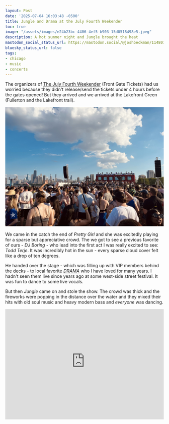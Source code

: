 ```yaml
---
layout: Post
date: '2025-07-04 16:03:48 -0500'
title: Jungle and Drama at the July Fourth Weekender
toc: true
image: "/assets/images/e24b23bc-4406-4ef5-b903-15d0518498e5.jpeg"
description: A hot summer night and Jungle brought the heat
mastodon_social_status_url: https://mastodon.social/@joshbeckman/114801836436234969
bluesky_status_url: false
tags:
- chicago
- music
- concerts
---
```



The organizers of [The July Fourth Weekender](https://www.frontgatetickets.com/events/the-july-fourth-weekender) (Front Gate Tickets) had us worried because they didn't release/send the tickets under 4 hours before the gates opened! But they arrived and we arrived at the Lakefront Green (Fullerton and the Lakefront trail).

![Todd Terje performing at the Weekender against the Chicago skyline in sunny clouds](/assets/images/e24b23bc-4406-4ef5-b903-15d0518498e5.jpeg)

We came in the catch the end of *Pretty Girl* and she was excitedly playing for a sparse but appreciative crowd. The we got to see a previous favorite of ours - *DJ Boring* - who lead into the first act I was really excited to see: *Todd Terje*. It was incredibly hot in the sun - every sparse cloud cover felt like a drop of ten degrees.

He handed over the stage - which was filling up with VIP members behind the decks - to local favorite *[DRAMA](https://thedramaduo.com/)* who I have loved for many years. I hadn't seen them live since years ago  at some west-side street festival. It was fun to dance to some live vocals.

But then *Jungle* came on and stole the show. The crowd was thick and the fireworks were popping in the distance over the water and they mixed their hits with old soul music and heavy modern bass and _everyone_ was dancing.

<iframe width="100%" height="350" src="https://www.youtube-nocookie.com/embed/YzkuD1eD8co?si=ZkItDTkTB5Ej0uVc" title="Jungle DJ Set at Weekender" frameborder="0" allow="accelerometer; autoplay; clipboard-write; encrypted-media; gyroscope; picture-in-picture; web-share" referrerpolicy="strict-origin-when-cross-origin" allowfullscreen></iframe>
